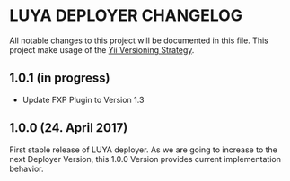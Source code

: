 LUYA DEPLOYER CHANGELOG
===

All notable changes to this project will be documented in this file. This project make usage of the [Yii Versioning Strategy](https://github.com/yiisoft/yii2/blob/master/docs/internals/versions.md).

1.0.1 (in progress)
-------------------

+ Update FXP Plugin to Version 1.3

1.0.0 (24. April 2017)
----------------------

First stable release of LUYA deployer. As we are going to increase to the next Deployer Version, this 1.0.0 Version provides current implementation behavior.
